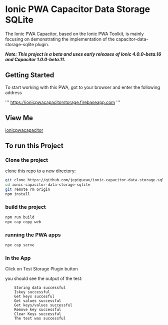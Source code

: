 # Ionic PWA Capacitor Data Storage SQLite

The Ionic PWA Capacitor, based on the Ionic PWA Toolkit, is mainly focusing on demonstrating the implementation of the capacitor-data-storage-sqlite plugin.

***Note: This project is a beta and uses early releases of Ionic 4.0.0-beta.16 and Capacitor 1.0.0-beta.11.***


## Getting Started

To start working with this PWA, got to your browser and enter the following address

'''
https://ionicpwacapacitorstorage.firebaseapp.com
'''

## View Me
[ionicpwacapacitor](https://ionicpwacapacitorstorage.firebaseapp.com)

## To run this Project
### Clone the project

clone this repo to a new directory:

```bash
git clone https://github.com/jepiqueau/ionic-capacitor-data-storage-sqlite.git ionic-capacitor-data-storage-sqlite
cd ionic-capacitor-data-storage-sqlite
git remote rm origin
npm install
```

### build the project

```bash
npm run build
npx cap copy web
``` 

### running the PWA apps

```bash
npx cap serve
``` 

### In the App

Click on Test Storage Plugin button

you should see the output of the test:

```
    Storing data successful
    Iskey successful
    Get keys succesful
    Get values successful
    Get keys/values successful
    Remove key successful
    Clear Keys successful
    The test was successful
```
